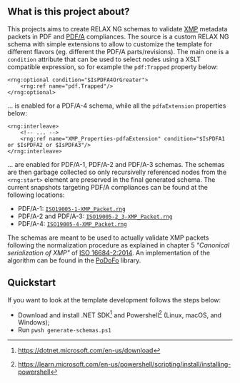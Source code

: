 ## What is this project about?

This projects aims to create RELAX NG schemas to validate [XMP](https://en.wikipedia.org/wiki/Extensible_Metadata_Platform) metadata packets in PDF and [PDF/A](https://en.wikipedia.org/wiki/PDF/A) compliances.
The source is a custom RELAX NG schema with simple extensions to allow to customize the template for different flavors (eg. different the PDF/A parts/revisions). The main one is a `condition` attribute
that can be used to select nodes using a XSLT compatible expression, so for example the `pdf:Trapped` property below:

```
<rng:optional condition="$IsPDFA4OrGreater">
    <rng:ref name="pdf.Trapped"/>
</rng:optional>
```

... is enabled for a PDF/A-4 schema, while all the `pdfaExtension` properties below:

```
<rng:interleave>
    <!-- ... -->
    <rng:ref name="XMP_Properties-pdfaExtension" condition="$IsPDFA1 or $IsPDFA2 or $IsPDFA3"/>
</rng:interleave>
```

... are enabled for PDF/A-1, PDF/A-2 and PDF/A-3 schemas. The schemas are then garbage collected so only recursivelly referenced nodes from the `<rng:start>` element are preserved in the final generated schema. The current snapshots targeting PDF/A compliances can be found at the following locations:

- PDF/A-1: [`ISO19005-1-XMP_Packet.rng`](https://gist.github.com/ceztko/7edd48fae7a9b80f2d089dd5f6aab304#file-iso19005-1-xmp_packet-rng)
- PDF/A-2 and PDF/A-3: [`ISO19005-2_3-XMP_Packet.rng`](https://gist.github.com/ceztko/7edd48fae7a9b80f2d089dd5f6aab304#file-iso19005-2_3-xmp_packet-rng)
- PDF/A-4: [`ISO19005-4-XMP_Packet.rng`](https://gist.github.com/ceztko/7edd48fae7a9b80f2d089dd5f6aab304#file-iso19005-4-xmp_packet-rng)

The schemas are meant to be used to actually validate XMP packets following the normalization procedure as explained in chapter 5 _"Canonical serialization of XMP"_ of [ISO 16684-2:2014](https://www.iso.org/standard/57422.html). An implementation of the algorithm can be found in the [PoDoFo](https://github.com/podofo/podofo/blob/919cd23665b208f6a2bc2459745d0a3506009534/src/podofo/main/PdfXMPPacket.cpp#L127) library.

## Quickstart

If you want to look at the template development follows the steps below:

- Download and install .NET SDK[^1] and Powershell[^2] (Linux, macOS, and Windows);
- Run `pwsh generate-schemas.ps1`

[^1]: https://dotnet.microsoft.com/en-us/download
[^2]: https://learn.microsoft.com/en-us/powershell/scripting/install/installing-powershell
